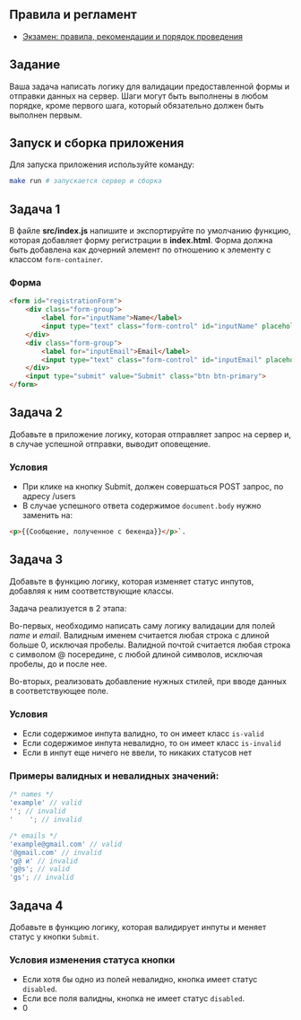## Правила и регламент

- [Экзамен: правила, рекомендации и порядок проведения](https://hexly.notion.site/d9289c18871c44508bc7c7f05a51d94f)

## Задание

Ваша задача написать логику для валидации предоставленной формы и отправки данных на сервер. Шаги могут быть выполнены в любом порядке, кроме первого шага, который обязательно должен быть выполнен первым.

## Запуск и сборка приложения

Для запуска приложения используйте команду:

```bash
make run # запускается сервер и сборка
```

## Задача 1

В файле **src/index.js** напишите и экспортируйте по умолчанию функцию, которая добавляет форму регистрации в **index.html**. Форма должна быть добавлена как дочерний элемент по отношению к элементу с классом `form-container`.

### Форма

```html
<form id="registrationForm">
    <div class="form-group">
        <label for="inputName">Name</label>
        <input type="text" class="form-control" id="inputName" placeholder="Введите ваше имя" name="name" required>
    </div>
    <div class="form-group">
        <label for="inputEmail">Email</label>
        <input type="text" class="form-control" id="inputEmail" placeholder="Введите email" name="email" required>
    </div>
    <input type="submit" value="Submit" class="btn btn-primary">
</form>
```

## Задача 2

Добавьте в приложение логику, которая отправляет запрос на сервер и, в случае успешной отправки, выводит оповещение.

### Условия

- При клике на кнопку Submit, должен совершаться POST запрос, по адресу /users
- В случае успешного ответа содержимое `document.body` нужно заменить на:

```html
<p>{{Сообщение, полученное с бекенда}}</p>`.
```

## Задача 3

Добавьте в функцию логику, которая изменяет статус инпутов, добавляя к ним соответствующие классы.

Задача реализуется в 2 этапа:

Во-первых, необходимо написать саму логику валидации для полей *name* и *email*. Валидным именем считается любая строка с длиной больше 0, исключая пробелы. Валидной почтой считается любая строка с символом @ посередине, с любой длиной символов, исключая пробелы, до и после нее.

Во-вторых, реализовать добавление нужных стилей, при вводе данных в соответствующее поле.

### Условия

- Если содержимое инпута валидно, то он имеет класс `is-valid`
- Если содержимое инпута невалидно, то он имеет класс `is-invalid`
- Если в инпут еще ничего не ввели, то никаких статусов нет

### Примеры валидных и невалидных значений:

```javascript
/* names */
'example' // valid
''; // invalid
'    '; // invalid

/* emails */
'example@gmail.com' // valid
'@gmail.com' // invalid
'g@ и' // invalid
'g@s'; // valid
'gs'; // invalid
```

## Задача 4

Добавьте в функцию логику, которая валидирует инпуты и меняет статус у кнопки `Submit`.

### Условия изменения статуса кнопки

- Если хотя бы одно из полей невалидно, кнопка имеет статус `disabled`.
- Если все поля валидны, кнопка не имеет статус `disabled`.
- 0